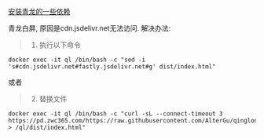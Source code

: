[安装青龙的一些依赖](https://github.com/AlterGu/qinglong_note/blob/main/install_dep_ql)


青龙白屏, 原因是cdn.jsdelivr.net无法访问.
解决办法:
> 1. 执行以下命令
```shell
docker exec -it ql /bin/bash -c "sed -i 's#cdn.jsdelivr.net#fastly.jsdelivr.net#g' dist/index.html"
```

或者

> 2. 替换文件
```shell
docker exec -it ql /bin/bash -c "curl -sL --connect-timeout 3 https://pd.zwc365.com/https://raw.githubusercontent.com/AlterGu/qinglong_note/main/index.html > /ql/dist/index.html"
```
